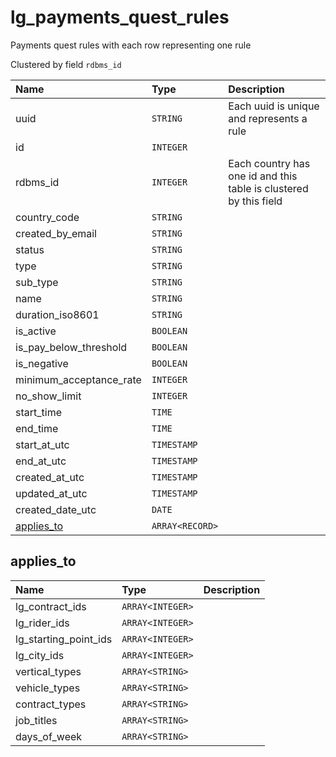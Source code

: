 # lg_payments_quest_rules

Payments quest rules with each row representing one rule

Clustered by field `rdbms_id`


| Name | Type | Description |
| :--- | :--- | :---        |
| uuid | `STRING` | Each uuid is unique and represents a rule |
| id | `INTEGER` |  |
| rdbms_id | `INTEGER` | Each country has one id and this table is clustered by this field |
| country_code | `STRING` |  |
| created_by_email | `STRING` |  |
| status | `STRING` |  |
| type | `STRING` |  |
| sub_type | `STRING` |  |
| name | `STRING` |  |
| duration_iso8601 | `STRING` |  |
| is_active | `BOOLEAN` |  |
| is_pay_below_threshold | `BOOLEAN` |  |
| is_negative | `BOOLEAN` |  |
| minimum_acceptance_rate | `INTEGER` |  |
| no_show_limit | `INTEGER` |  |
| start_time | `TIME` |  |
| end_time | `TIME` |  |
| start_at_utc | `TIMESTAMP` |  |
| end_at_utc | `TIMESTAMP` |  |
| created_at_utc | `TIMESTAMP` |  |
| updated_at_utc | `TIMESTAMP` |  |
| created_date_utc | `DATE` |  |
| [applies_to](#appliesto) | `ARRAY<RECORD>` |  |

## applies_to

| Name | Type | Description |
| :--- | :--- | :---        |
| lg_contract_ids | `ARRAY<INTEGER>` |  |
| lg_rider_ids | `ARRAY<INTEGER>` |  |
| lg_starting_point_ids | `ARRAY<INTEGER>` |  |
| lg_city_ids | `ARRAY<INTEGER>` |  |
| vertical_types | `ARRAY<STRING>` |  |
| vehicle_types | `ARRAY<STRING>` |  |
| contract_types | `ARRAY<STRING>` |  |
| job_titles | `ARRAY<STRING>` |  |
| days_of_week | `ARRAY<STRING>` |  |
